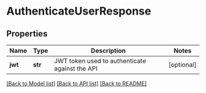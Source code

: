 # AuthenticateUserResponse

## Properties
Name | Type | Description | Notes
------------ | ------------- | ------------- | -------------
**jwt** | **str** | JWT token used to authenticate against the API | [optional] 

[[Back to Model list]](../README.md#documentation-for-models) [[Back to API list]](../README.md#documentation-for-api-endpoints) [[Back to README]](../README.md)



